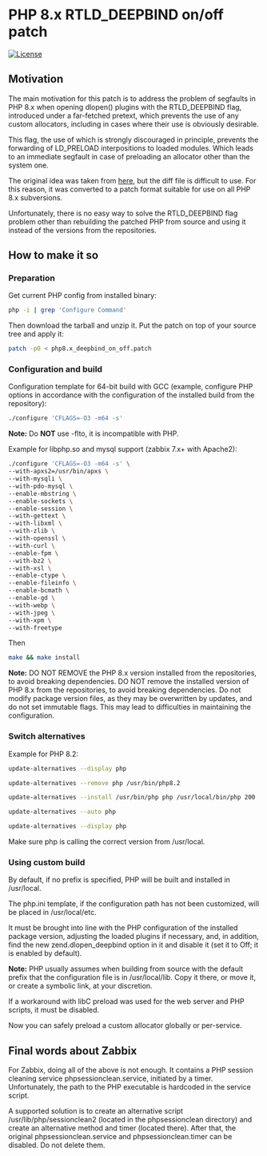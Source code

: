 # PHP 8.x RTLD_DEEPBIND on/off patch
[![License](https://img.shields.io/badge/License-MIT--Clause-blue.svg)](https://github.com/yvoinov/php8.x-deepbind-on-off-patch/blob/main/LICENSE)
## Motivation

The main motivation for this patch is to address the problem of segfaults in PHP 8.x when opening dlopen() plugins with the RTLD_DEEPBIND flag, introduced under a far-fetched pretext, which prevents the use of any custom allocators, including in cases where their use is obviously desirable.

This flag, the use of which is strongly discouraged in principle, prevents the forwarding of LD_PRELOAD interpositions to loaded modules. Which leads to an immediate segfault in case of preloading an allocator other than the system one.

The original idea was taken from [here](https://github.com/php/php-src/issues/10670), but the diff file is difficult to use. For this reason, it was converted to a patch format suitable for use on all PHP 8.x subversions.

Unfortunately, there  is no easy way to solve the RTLD_DEEPBIND flag problem other than rebuilding the patched PHP from source and using it instead of the versions from the repositories.

## How to make it so

### Preparation

Get current PHP config from installed binary:
```sh
php -i | grep 'Configure Command'
```
Then download the tarball and unzip it. Put the patch on top of your source tree and apply it:
```sh
patch -p0 < php8.x_deepbind_on_off.patch
```

### Configuration and build

Configuration template for 64-bit build with GCC (example, configure PHP options in accordance with the configuration of the installed build from the repository):
```sh
./configure 'CFLAGS=-O3 -m64 -s'
```
**Note:** Do **NOT** use -flto, it is incompatible with PHP.

Example for libphp.so and mysql support (zabbix 7.x+ with Apache2):
```sh
./configure 'CFLAGS=-O3 -m64 -s' \
--with-apxs2=/usr/bin/apxs \
--with-mysqli \
--with-pdo-mysql \
--enable-mbstring \
--enable-sockets \
--enable-session \
--with-gettext \
--with-libxml \
--with-zlib \
--with-openssl \
--with-curl \
--enable-fpm \
--with-bz2 \
--with-xsl \
--enable-ctype \
--enable-fileinfo \
--enable-bcmath \
--enable-gd \
--with-webp \
--with-jpeg \
--with-xpm \
--with-freetype
```
Then
```sh
make && make install
```
**Note:** DO NOT REMOVE the PHP 8.x version installed from the repositories, to avoid breaking dependencies. DO NOT remove the installed version of PHP 8.x from the repositories, to avoid breaking dependencies. Do not modify package version files, as they may be overwritten by updates, and do not set immutable flags. This may lead to difficulties in maintaining the configuration.

### Switch alternatives

Example for PHP 8.2:
```sh
update-alternatives --display php
```
```sh
update-alternatives --remove php /usr/bin/php8.2
```
```sh
update-alternatives --install /usr/bin/php php /usr/local/bin/php 200
```
```sh
update-alternatives --auto php
```
```sh
update-alternatives --display php
```
Make sure php is calling the correct version from /usr/local.

### Using custom build

By default, if no prefix is specified, PHP will be built and installed in /usr/local.

The php.ini template, if the configuration path has not been customized, will be placed in /usr/local/etc.

It must be brought into line with the PHP configuration of the installed package version, adjusting the loaded plugins if necessary, and, in addition, find the new zend.dlopen_deepbind option in it and disable it (set it to Off; it is enabled by default).

**Note:** PHP usually assumes when building from source with the default prefix that the configuration file is in /usr/local/lib. Copy it there, or move it, or create a symbolic link, at your discretion.

If a workaround with libC preload was used for the web server and PHP scripts, it must be disabled.

Now you can safely preload a custom allocator globally or per-service.

## Final words about Zabbix

For Zabbix, doing all of the above is not enough. It contains a PHP session cleaning service phpsessionclean.service, initiated by a timer. Unfortunately, the path to the PHP executable is hardcoded in the service script.

A supported solution is to create an alternative script /usr/lib/php/sessionclean2 (located in the phpsessionclean directory) and create an alternative method and timer (located there). After that, the original phpsessionclean.service and phpsessionclean.timer can be disabled. Do not delete them.
